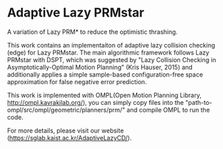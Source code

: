 # Adaptive Lazy PRMstar
A variation of Lazy PRM* to reduce the optimistic thrashing.

This work contains an implementaiton of adaptive lazy collision checking (edge) for Lazy PRMstar.
The main algorithmic framework follows Lazy PRMstar with DSPT, which was suggested by "Lazy Collision Checking in Asymptotically-Optimal Motion Planning" (Kris Hauser, 2015) and additionally applies a simple sample-based configuration-free space approximation for false negative error prediction.

This work is implemented with OMPL(Open Motion Planning Library, http://ompl.kavrakilab.org/), 
you can simply copy files into the "path-to-ompl/src/ompl/geometric/planners/prm/" and compile OMPL to run the code.

For more details, please visit our website (https://sglab.kaist.ac.kr/AdaptiveLazyCD/).
